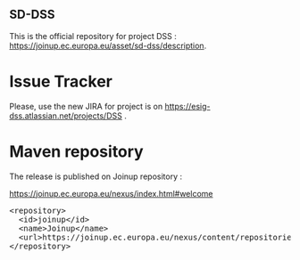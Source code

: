 ## SD-DSS

This is the official repository for project DSS : https://joinup.ec.europa.eu/asset/sd-dss/description. 

# Issue Tracker

Please, use the new JIRA for project is on https://esig-dss.atlassian.net/projects/DSS . 

# Maven repository

The release is published on Joinup repository : 

https://joinup.ec.europa.eu/nexus/index.html#welcome

<pre>
&lt;repository&gt;
  &lt;id&gt;joinup&lt;/id&gt;
  &lt;name&gt;Joinup&lt;/name&gt;
  &lt;url&gt;https://joinup.ec.europa.eu/nexus/content/repositories/releases/&lt;/url&gt;
&lt;/repository&gt;
</pre>
